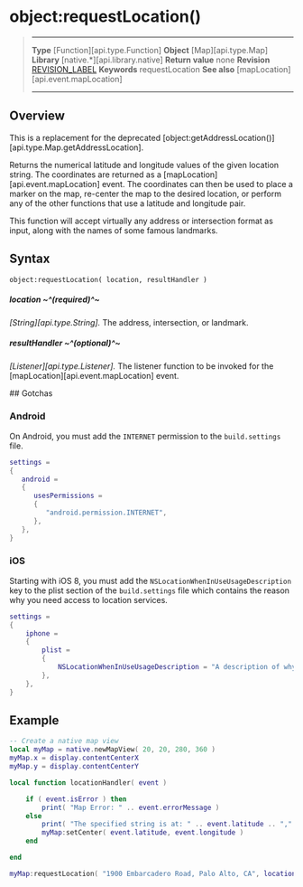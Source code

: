 # object:requestLocation()

> --------------------- ------------------------------------------------------------------------------------------
> __Type__              [Function][api.type.Function]
> __Object__            [Map][api.type.Map]
> __Library__           [native.*][api.library.native]
> __Return value__      none
> __Revision__          [REVISION_LABEL](REVISION_URL)
> __Keywords__          requestLocation
> __See also__			[mapLocation][api.event.mapLocation]
> --------------------- ------------------------------------------------------------------------------------------


## Overview

This is a replacement for the deprecated [object:getAddressLocation()][api.type.Map.getAddressLocation].

Returns the numerical latitude and longitude values of the given location string. The coordinates are returned as a [mapLocation][api.event.mapLocation] event. The coordinates can then be used to place a marker on the map, <nobr>re-center</nobr> the map to the desired location, or perform any of the other functions that use a latitude and longitude pair.

This function will accept virtually any address or intersection format as input, along with the names of some famous landmarks.


## Syntax

	object:requestLocation( location, resultHandler )

##### location ~^(required)^~
_[String][api.type.String]._ The address, intersection, or landmark.

##### resultHandler ~^(optional)^~
_[Listener][api.type.Listener]._ The listener function to be invoked for the [mapLocation][api.event.mapLocation] event.


## Gotchas

### Android

On Android, you must add the `INTERNET` permission to the `build.settings` file.

``````lua
settings =
{
   android =
   {
      usesPermissions =
      {
         "android.permission.INTERNET",
      },
   },
}
``````

### iOS

Starting with iOS 8, you must add the `NSLocationWhenInUseUsageDescription` key to the plist section of the `build.settings` file which contains the reason why you need access to location services.

``````lua
settings =
{
	iphone =
	{
		plist =
		{
			NSLocationWhenInUseUsageDescription = "A description of why the app needs access to location services."
		},
	},
}
``````


## Example

``````lua
-- Create a native map view
local myMap = native.newMapView( 20, 20, 280, 360 )
myMap.x = display.contentCenterX
myMap.y = display.contentCenterY

local function locationHandler( event )

	if ( event.isError ) then
        print( "Map Error: " .. event.errorMessage )
    else
        print( "The specified string is at: " .. event.latitude .. "," .. event.longitude )
		myMap:setCenter( event.latitude, event.longitude )
    end

end

myMap:requestLocation( "1900 Embarcadero Road, Palo Alto, CA", locationHandler )
``````